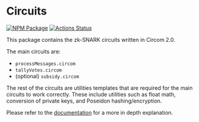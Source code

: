 # Circuits

[![NPM Package][circuits-npm-badge]][circuits-npm-link]
[![Actions Status][circuits-actions-badge]][circuits-actions-link]

This package contains the zk-SNARK circuits written in Circom 2.0.

The main circuits are:

- `processMessages.circom`
- `tallyVotes.circom`
- (optional) `subsidy.circom`

The rest of the circuits are utilities templates that are required for the main circuits to work correctly. These include utilities such as float math, conversion of private keys, and Poseidon hashing/encryption.

Please refer to the [documentation](https://maci.pse.dev/docs/circuits) for a more in depth explanation.

[circuits-npm-badge]: https://img.shields.io/npm/v/maci-circuits.svg
[circuits-npm-link]: https://www.npmjs.com/package/maci-circuits
[circuits-actions-badge]: https://github.com/privacy-scaling-explorations/maci/actions/workflows/circuit-build.yml/badge.svg
[circuits-actions-link]: https://github.com/privacy-scaling-explorations/maci/actions?query=workflow%3ACircuit
